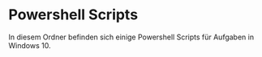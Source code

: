 # Powershell Scripts
In diesem Ordner befinden sich einige Powershell Scripts für Aufgaben in Windows 10.
